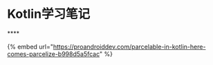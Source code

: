# Kotlin学习笔记

\*\*\*\*

{% embed url="https://proandroiddev.com/parcelable-in-kotlin-here-comes-parcelize-b998d5a5fcac" %}



